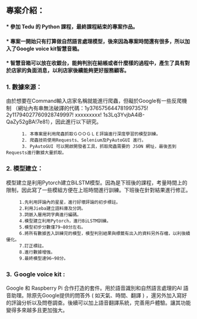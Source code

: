 
## 專案介紹： 
#### *   參加 Tedu 的 Python 課程，最終課程結束的專案作品。 
#### *   專案一開始只有打算做自然語言處理模型，後來因為專案時間還有很多，所以加入了Google voice kit智慧音箱。
#### *   智慧音箱可以放在收銀台，能夠判別在結帳或者什麼樣的過程中，產生了具有對於店家的負面消息，以利店家後續能夠更好服務顧客。

   ### 1. 數據來源：
   由於想要在Command輸入店家名稱就能進行爬蟲，但礙於Google有一些反爬機制
  （網址內有串無法破譯的代碼：1y3765756447819973575!   2y11794027760928749997! xxxxxxxxx!  1s3Lq3YvjbA4iB-QaZy52gBA!7e81），因此進行以下研究。
  
          1. 本專案是利用爬蟲抓取ＧＯＯＧＬＥ評論進行深度學習的模型訓練。
          2. 爬蟲技術使用Requests、Selenium及PyAutoGUI 進行。
          3. PyAutoGUI 可以開啟開發者工具，抓取爬蟲需要的 JSON 網址，最後丟到Requests進行數據大量抓取。
          
          
   ### 2. 模型建立：
   模型建立是利用Pytorch建立BiLSTM模型。因為是下班後的課程，考量時間上的限制，因此寫了一些模組方便在上班時間進行訓練。下班後在針對結果進行修正。
   
         1.先利用評論內的星星，進行好壞評論的初步標註。 
         2.利用Jieba建立語料庫及分詞。
         3.詞嵌入層用詞字典進行編碼。
         4.模型建立利用Pytorch，進行BiLSTM訓練。
         5.模型初步分數僅79~80分左右。
         6.將所有數據丟入訓練完的模型，模型判別結果與標籤有出入的資料另外存檔，以利後續優化。
         7.訂正標註。
         8.進行數據增強。
         9.最終模型達96~98分。
   
   
  ### 3. Ｇoogle voice kit :
  Google 和 Raspberry Pi 合作打造的套件。用於語音識別和自然語言處理的AI 語音助理。除原先Google提供的問答外 ( 如天氣、時間、翻譯 ) ，還另外加入寫好的評論分析以及問卷調查。後續可以加上語音翻譯系統，完善用戶體驗。讓其功能變得多來越多且更加強大。
